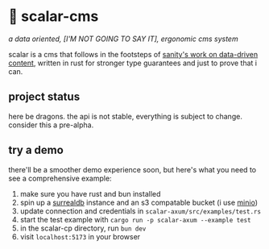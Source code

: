 # 🐲 scalar-cms
*a data oriented, [I'M NOT GOING TO SAY IT], ergonomic cms system*

scalar is a cms that follows in the footsteps of [sanity's work on data-driven content](https://sanity.io), written in rust for stronger type guarantees and just to prove that i can.

## project status
here be dragons. the api is not stable, everything is subject to change. consider this a pre-alpha.

## try a demo

there'll be a smoother demo experience soon, but here's what you need to see a comprehensive example:
1. make sure you have rust and bun installed
2. spin up a [surrealdb](https://surrealdb.com) instance and an s3 compatable bucket (i use [minio](https://min.io))
3. update connection and credentials in ``scalar-axum/src/examples/test.rs``
4. start the test example with ``cargo run -p scalar-axum --example test``
5. in the scalar-cp directory, run ``bun dev``
6. visit ``localhost:5173`` in your browser
